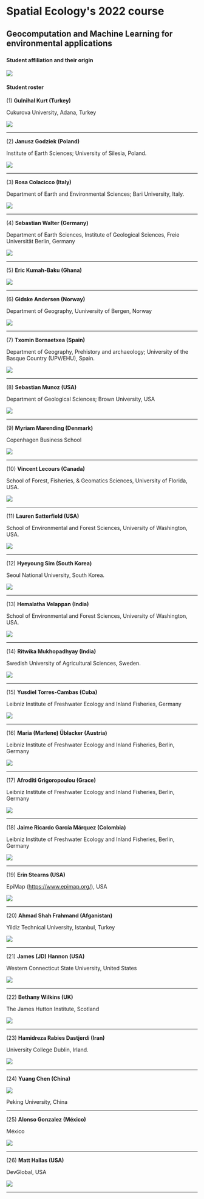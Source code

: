 # Spatial Ecology's 2022 course
## Geocomputation and Machine Learning for environmental applications
### 

#### Student affiliation and their origin  ####

![](Physical-World-Map-3360.jpg)

#### Student roster ####

(1)  **Gulnihal Kurt (Turkey)**

Cukurova University, Adana, Turkey

![](01_gulnihal_kurt.jpeg)

---
(2)	**Janusz Godziek (Poland)**

Institute of Earth Sciences; University of Silesia, Poland.

![](02_Janusz_Godziek_PL.jpg)

---
(3)	**Rosa Colacicco (Italy)**

Department of Earth and Environmental Sciences; Bari University, Italy.

![](03_Rosa_Colacicco.jpg)

---
(4)	**Sebastian Walter (Germany)**

Department of Earth Sciences, Institute of Geological Sciences, Freie Universität Berlin, Germany

![](04_sebastian_walter.jpg)

---
(5)	**Eric Kumah-Baku (Ghana)**

![](05_Eric_Kumah-Baku.jpg)

---
(6)	**Gidske Andersen (Norway)**

Department of Geography, Uuniversity of Bergen, Norway

![](06_gidske_andersen.jpg)

---
(7)	**Txomin Bornaetxea (Spain)**

Department of Geography, Prehistory and archaeology; University of the Basque Country (UPV/EHU), Spain.

![](07_Txomin_Bornaetxea.jpg)

---
(8)	**Sebastian Munoz (USA)**

Department of Geological Sciences; Brown University, USA

![](08_sebastian_munoz.jpeg)

---
(9)	**Myriam Marending (Denmark)**

Copenhagen Business School

![](09_Myriam_Marending.jpg)

---
(10)	**Vincent	Lecours		(Canada)**

School of Forest, Fisheries, & Geomatics Sciences, University of Florida, USA.

![](10_Vincent_Lecours.JPG)

---
(11)	**Lauren Satterfield (USA)**

School of Environmental and Forest Sciences, University of Washington, USA.

![](11_Lauren_Satterfiel.jpg)

---
(12)	**Hyeyoung Sim (South Korea)**

Seoul National University, South Korea.

![](12_Hyeyoung_Sim.jpg)

---
(13)	**Hemalatha Velappan (India)**

School of Environmental and Forest Sciences, University of Washington, USA.

![](13_hemalatha_velappan.jpg)

---
(14)	**Ritwika Mukhopadhyay (India)**

Swedish University of Agricultural Sciences, Sweden.

![](14_Ritwika_Mukhopadhyay.jpg)

---
(15)	**Yusdiel Torres-Cambas (Cuba)**

Leibniz Institute of Freshwater Ecology and Inland Fisheries, Germany

![](15_Yusdiel_Torres-Cambas.jpg)

---
(16)	**Maria	(Marlene) Üblacker (Austria)**

Leibniz Institute of Freshwater Ecology and Inland Fisheries, Berlin, Germany

![](16_Maria_Ublacker.jpg)

---
(17)	**Afroditi Grigoropoulou (Grace)**

Leibniz Institute of Freshwater Ecology and Inland Fisheries, Berlin, Germany

![](17_Afroditi_Grigoropoulo.jpg)

---
(18)	**Jaime Ricardo García Márquez (Colombia)**

Leibniz Institute of Freshwater Ecology and Inland Fisheries, Berlin, Germany

![](18_Jaime_Ricardo_Garcia_Marquez.jpg)

---
(19)	**Erin	Stearns (USA)**

EpiMap (https://www.epimap.org/), USA

![](09_Stearns_Erin.JPG)

---
(20)	**Ahmad Shah Frahmand (Afganistan)**

Yildiz Technical University, Istanbul, Turkey 

![](20_Ahmad_Shah_Frahmand.jpg)

---
(21)	**James (JD)	Hannon (USA)**

Western Connecticut State University, United States

![](21_James_Hannon.jpg)

---
(22)	**Bethany Wilkins (UK)**

The James Hutton Institute, Scotland

![](22_bethany_wilkins.jpg)

---
(23)	**Hamidreza Rabies Dastjerdi (Iran)**

University College Dublin, Irland.

![](23_Hamidreza_Rabies_Dastjerdi.jpg)

---
(24)	**Yuang	Chen (China)**

![](24_Yuang_Chen.jpg)

Peking University, China

---
(25)	**Alonso Gonzalez (México)**

México

![](25_Alonso_Gonzalez.JPG)

---
(26)	**Matt Hallas (USA)**

DevGlobal, USA

![](26_Matt_Hallas.jpeg)

---